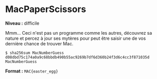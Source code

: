 # MacPaperScissors

**Niveau :** difficile

Mmm... Ceci n'est pas un programme comme les autres, découvrez sa nature et percez à jour ses mytères pour peut être saisir une de vos dernière chance de trouver Mac.

```
$ sha256sum MacNumberGuess 
d08dbd75c174a0a9c68bbdb490b55ac9269b7df6d360b24f3d6c4cc3f871035d  MacNumberGuess
```

**Format :** `MAC{easter_egg}` 


